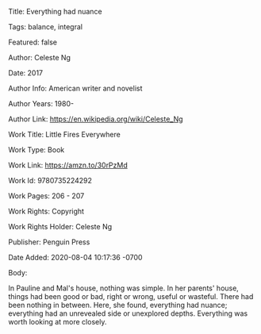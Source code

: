 Title:  Everything had nuance

Tags:   balance, integral

Featured: false

Author: Celeste Ng

Date:   2017

Author Info: American writer and novelist

Author Years: 1980-

Author Link: https://en.wikipedia.org/wiki/Celeste_Ng

Work Title: Little Fires Everywhere

Work Type: Book

Work Link: https://amzn.to/30rPzMd

Work Id: 9780735224292

Work Pages: 206 - 207

Work Rights: Copyright

Work Rights Holder: Celeste Ng

Publisher: Penguin Press

Date Added: 2020-08-04 10:17:36 -0700

Body: 

In Pauline and Mal's house, nothing was simple. In her parents' house, things had been good or bad, right or wrong, useful or wasteful. There had been nothing in between. Here, she found, everything had nuance; everything had an unrevealed side or unexplored depths. Everything was worth looking at more closely. 


